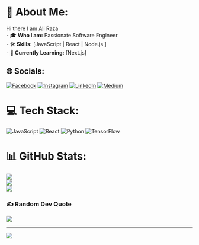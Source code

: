 # 💫 About Me:
Hi there I am Ali Raza<br>- 🎓 **Who I am:** Passionate Software Engineer  <br>- 🛠 **Skills:** [JavaScript | React | Node.js ]  <br>- 🌱 **Currently Learning:** [Next.js] 


## 🌐 Socials:
[![Facebook](https://img.shields.io/badge/Facebook-%231877F2.svg?logo=Facebook&logoColor=white)](https://facebook.com/https://www.facebook.com/kingali.khokhar) [![Instagram](https://img.shields.io/badge/Instagram-%23E4405F.svg?logo=Instagram&logoColor=white)](https://instagram.com/razaali____) [![LinkedIn](https://img.shields.io/badge/LinkedIn-%230077B5.svg?logo=linkedin&logoColor=white)](https://linkedin.com/in/https://www.linkedin.com/in/ali-raza-47327323a) [![Medium](https://img.shields.io/badge/Medium-12100E?logo=medium&logoColor=white)](https://medium.com/@@aliraza.khokhar098) 

# 💻 Tech Stack:
![JavaScript](https://img.shields.io/badge/javascript-%23323330.svg?style=for-the-badge&logo=javascript&logoColor=%23F7DF1E) ![React](https://img.shields.io/badge/react-%2320232a.svg?style=for-the-badge&logo=react&logoColor=%2361DAFB) ![Python](https://img.shields.io/badge/python-3670A0?style=for-the-badge&logo=python&logoColor=ffdd54) ![TensorFlow](https://img.shields.io/badge/TensorFlow-%23FF6F00.svg?style=for-the-badge&logo=TensorFlow&logoColor=white)
# 📊 GitHub Stats:
![](https://github-readme-stats.vercel.app/api?username=Aliraza-ui3&theme=dark&hide_border=false&include_all_commits=false&count_private=false)<br/>
![](https://github-readme-streak-stats.herokuapp.com/?user=Aliraza-ui3&theme=dark&hide_border=false)<br/>
![](https://github-readme-stats.vercel.app/api/top-langs/?username=Aliraza-ui3&theme=dark&hide_border=false&include_all_commits=false&count_private=false&layout=compact)

### ✍️ Random Dev Quote
![](https://quotes-github-readme.vercel.app/api?type=horizontal&theme=radical)

---
[![](https://visitcount.itsvg.in/api?id=Aliraza-ui3&icon=0&color=0)](https://visitcount.itsvg.in)

<!-- Proudly created with GPRM ( https://gprm.itsvg.in ) -->
